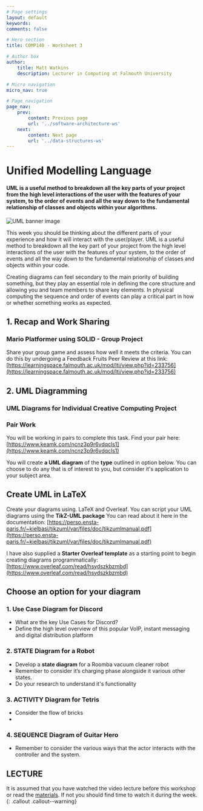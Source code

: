 ```yaml
---
# Page settings
layout: default
keywords:
comments: false

# Hero section
title: COMP140 - Worksheet 3

# Author box
author:
    title: Matt Watkins
    description: Lecturer in Computing at Falmouth University

# Micro navigation
micro_nav: true

# Page navigation
page_nav:
    prev:
        content: Previous page
        url: '../software-architecture-ws'
    next:
        content: Next page
        url: '../data-structures-ws'
---
```


# Unified Modelling Language

#### **UML** is a useful method to breakdown all the key parts of your project from the high level **interactions** of the **user** with the **features** of your **system**, to the **order** of **events** and all the way down to the fundamental relationship of **classes** and **objects** within your **algorithms**.

![UML banner image](../images/uml-workshop-banner)


This week you should be thinking about the different parts of your experience and how it will
interact with the user/player. UML is a useful method to breakdown all the key part of your
project from the high level interactions of the user with the features of your system, to the order of events and all the way down to the fundamental relationship of classes and objects within your code.

Creating diagrams can feel secondary to the main priority of building something, but they play an essential role in defining the core structure and allowing you and team members to share key elements. In physical computing the sequence and order of events can play a critical part in how or whether something works as expected.


## 1. Recap and Work Sharing
### Mario Platformer using SOLID - Group Project

Share your group game and assess how well it meets the criteria.
You can do this by undergoing a Feedback Fruits Peer Review at this link:
[https://learningspace.falmouth.ac.uk/mod/lti/view.php?id=233756](https://learningspace.falmouth.ac.uk/mod/lti/view.php?id=233756)

## 2. UML Diagramming
### UML Diagrams for Individual Creative Computing Project

### Pair Work
You will be working in pairs to complete this task.
Find your pair here: [https://www.keamk.com/ncnz3p9r6vdqcls1](https://www.keamk.com/ncnz3p9r6vdqcls1)

You will create **a UML diagram** of the **type** outlined in option below. You can choose to do any  that is of interest to you, but consider it's application to your subject area.


## Create UML in LaTeX

Create your diagrams using. LaTeX and Overleaf. You can script your UML diagrams using the **TikZ-UML package** You can read about it here in the documentation:
 [https://perso.ensta-paris.fr/~kielbasi/tikzuml/var/files/doc/tikzumlmanual.pdf](https://perso.ensta-paris.fr/~kielbasi/tikzuml/var/files/doc/tikzumlmanual.pdf)
 
 I have also supplied a **Starter Overleaf template** as a starting point to begin creating diagrams programmatically:
[https://www.overleaf.com/read/hsydszkbzmbd](https://www.overleaf.com/read/hsydszkbzmbd)


## Choose an option for your diagram

### 1.  Use Case Diagram for Discord

-   What are the key Use Cases for Discord?
-  Define the high level overview of this popular VoIP, instant messaging and digital distribution platform

### 2.  STATE Diagram for a Robot 

-   Develop a **state diagram** for a Roomba vacuum cleaner robot
-   Remember to consider it’s charging phase alongside it various other states.
- Do your research to understand it's functionality

### 3. ACTIVITY Diagram for  Tetris
 - Consider the flow of bricks
 - 


### 4. SEQUENCE Diagram of Guitar Hero

- Remember to consider the various ways that the actor interacts with the controller and the system.

## LECTURE

It is assumed that you have watched the video lecture before this workshop or read the [materials](uml-lm). If not you should find time to watch it during the week. 
{: .callout .callout--warning}


<!--stackedit_data:
eyJoaXN0b3J5IjpbLTE3NDM3NDY2MDMsLTE0NzU4MzM2MTMsLT
M4NzQxNTg0NSwtMTQ0MjE1ODg0LDQ3NTE5NTUxMSwtMTEwMzIy
OTkxOSwxMjI0MzY5NzAzLC0xNTAxMTkyOTgxXX0=
-->